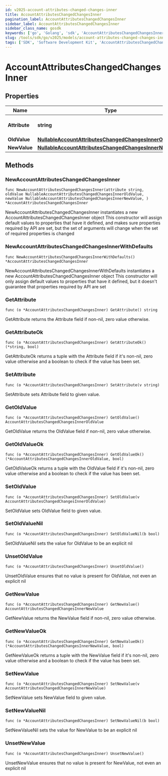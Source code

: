 ```yaml
---
id: v2025-account-attributes-changed-changes-inner
title: AccountAttributesChangedChangesInner
pagination_label: AccountAttributesChangedChangesInner
sidebar_label: AccountAttributesChangedChangesInner
sidebar_class_name: gosdk
keywords: ['go', 'Golang', 'sdk', 'AccountAttributesChangedChangesInner', 'V2025AccountAttributesChangedChangesInner'] 
slug: /tools/sdk/go/v2025/models/account-attributes-changed-changes-inner
tags: ['SDK', 'Software Development Kit', 'AccountAttributesChangedChangesInner', 'V2025AccountAttributesChangedChangesInner']
---
```


# AccountAttributesChangedChangesInner

## Properties

Name | Type | Description | Notes
------------ | ------------- | ------------- | -------------
**Attribute** | **string** | The name of the attribute. | 
**OldValue** | [**NullableAccountAttributesChangedChangesInnerOldValue**](account-attributes-changed-changes-inner-old-value) |  | 
**NewValue** | [**NullableAccountAttributesChangedChangesInnerNewValue**](account-attributes-changed-changes-inner-new-value) |  | 

## Methods

### NewAccountAttributesChangedChangesInner

`func NewAccountAttributesChangedChangesInner(attribute string, oldValue NullableAccountAttributesChangedChangesInnerOldValue, newValue NullableAccountAttributesChangedChangesInnerNewValue, ) *AccountAttributesChangedChangesInner`

NewAccountAttributesChangedChangesInner instantiates a new AccountAttributesChangedChangesInner object
This constructor will assign default values to properties that have it defined,
and makes sure properties required by API are set, but the set of arguments
will change when the set of required properties is changed

### NewAccountAttributesChangedChangesInnerWithDefaults

`func NewAccountAttributesChangedChangesInnerWithDefaults() *AccountAttributesChangedChangesInner`

NewAccountAttributesChangedChangesInnerWithDefaults instantiates a new AccountAttributesChangedChangesInner object
This constructor will only assign default values to properties that have it defined,
but it doesn't guarantee that properties required by API are set

### GetAttribute

`func (o *AccountAttributesChangedChangesInner) GetAttribute() string`

GetAttribute returns the Attribute field if non-nil, zero value otherwise.

### GetAttributeOk

`func (o *AccountAttributesChangedChangesInner) GetAttributeOk() (*string, bool)`

GetAttributeOk returns a tuple with the Attribute field if it's non-nil, zero value otherwise
and a boolean to check if the value has been set.

### SetAttribute

`func (o *AccountAttributesChangedChangesInner) SetAttribute(v string)`

SetAttribute sets Attribute field to given value.


### GetOldValue

`func (o *AccountAttributesChangedChangesInner) GetOldValue() AccountAttributesChangedChangesInnerOldValue`

GetOldValue returns the OldValue field if non-nil, zero value otherwise.

### GetOldValueOk

`func (o *AccountAttributesChangedChangesInner) GetOldValueOk() (*AccountAttributesChangedChangesInnerOldValue, bool)`

GetOldValueOk returns a tuple with the OldValue field if it's non-nil, zero value otherwise
and a boolean to check if the value has been set.

### SetOldValue

`func (o *AccountAttributesChangedChangesInner) SetOldValue(v AccountAttributesChangedChangesInnerOldValue)`

SetOldValue sets OldValue field to given value.


### SetOldValueNil

`func (o *AccountAttributesChangedChangesInner) SetOldValueNil(b bool)`

 SetOldValueNil sets the value for OldValue to be an explicit nil

### UnsetOldValue
`func (o *AccountAttributesChangedChangesInner) UnsetOldValue()`

UnsetOldValue ensures that no value is present for OldValue, not even an explicit nil
### GetNewValue

`func (o *AccountAttributesChangedChangesInner) GetNewValue() AccountAttributesChangedChangesInnerNewValue`

GetNewValue returns the NewValue field if non-nil, zero value otherwise.

### GetNewValueOk

`func (o *AccountAttributesChangedChangesInner) GetNewValueOk() (*AccountAttributesChangedChangesInnerNewValue, bool)`

GetNewValueOk returns a tuple with the NewValue field if it's non-nil, zero value otherwise
and a boolean to check if the value has been set.

### SetNewValue

`func (o *AccountAttributesChangedChangesInner) SetNewValue(v AccountAttributesChangedChangesInnerNewValue)`

SetNewValue sets NewValue field to given value.


### SetNewValueNil

`func (o *AccountAttributesChangedChangesInner) SetNewValueNil(b bool)`

 SetNewValueNil sets the value for NewValue to be an explicit nil

### UnsetNewValue
`func (o *AccountAttributesChangedChangesInner) UnsetNewValue()`

UnsetNewValue ensures that no value is present for NewValue, not even an explicit nil


